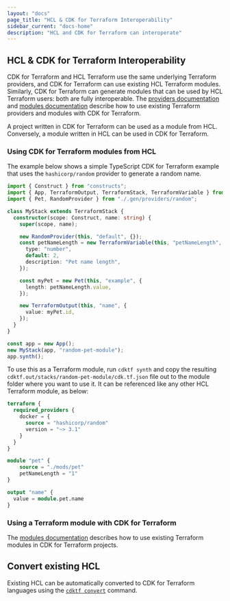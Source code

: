 ```yaml
---
layout: "docs"
page_title: "HCL & CDK for Terraform Interoperability"
sidebar_current: "docs-home"
description: "HCL and CDK for Terraform can interoperate"
---
```


## HCL & CDK for Terraform Interoperability

CDK for Terraform and HCL Terraform use the same underlying Terraform providers, and CDK for Terraform can use existing HCL Terraform modules. Similarly, CDK for Terraform can generate modules that can be used by HCL Terraform users: both are fully interoperable. The [providers documentation](./fundementals/providers.html) and [modules documentation](./fundementals.modules.html.md) describe how to use existing Terraform providers and modules with CDK for Terraform.

A project written in CDK for Terraform can be used as a module from HCL. Conversely, a module written in HCL can be used in CDK for Terraform.

### Using CDK for Terraform modules from HCL

The example below shows a simple TypeScript CDK for Terraform example that uses the `hashicorp/random` provider to generate a random name.

```typescript
import { Construct } from "constructs";
import { App, TerraformOutput, TerraformStack, TerraformVariable } from "cdktf";
import { Pet, RandomProvider } from "./.gen/providers/random";

class MyStack extends TerraformStack {
  constructor(scope: Construct, name: string) {
    super(scope, name);

    new RandomProvider(this, "default", {});
    const petNameLength = new TerraformVariable(this, "petNameLength", {
      type: "number",
      default: 2,
      description: "Pet name length",
    });

    const myPet = new Pet(this, "example", {
      length: petNameLength.value,
    });

    new TerraformOutput(this, "name", {
      value: myPet.id,
    });
  }
}

const app = new App();
new MyStack(app, "random-pet-module");
app.synth();
```

To use this as a Terraform module, run `cdktf synth` and copy the resulting `cdktf.out/stacks/random-pet-module/cdk.tf.json` file out to the module folder where you want to use it. It can be referenced like any other HCL Terraform module, as below:

```terraform
terraform {
  required_providers {
    docker = {
      source = "hashicorp/random"
      version = "~> 3.1"
    }
  }
}

module "pet" {
    source = "./mods/pet"
    petNameLength = "1"
}

output "name" {
  value = module.pet.name
}
```

### Using a Terraform module with CDK for Terraform

The [modules documentation](./fundementals.modules.html.md) describes how to use existing Terraform modules in CDK for Terraform projects.

## Convert existing HCL

Existing HCL can be automatically converted to CDK for Terraform languages using the [`cdktf convert`](../cli-reference/commands.html#convert) command.
